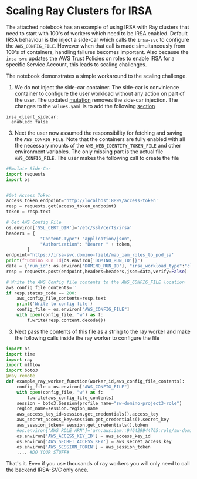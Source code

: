 # Scaling Ray Clusters for IRSA

The attached notebook has an example of using IRSA with Ray clusters that need to start with 100's of workers which need to be IRSA enabled. Default IRSA behaviour is the inject a side-car which calls the `irsa-svc` to configure the `AWS_CONFIG_FILE`. However when that call is made simultaneously from 100's of containers, handling failures becomes important. Also because the `irsa-svc` updates the AWS Trust Policies on roles to enable IRSA for a specific Service Account, this leads to scaling challenges.

The notebook demonstrates a simple workaround to the scaling challenge. 

1. We do not inject the side-car container. The side-car is convinience container to configure the user workload without any action on part of the user. The updated [mutation](https://github.com/dominodatalab/domino-field-solutions-installations/blob/main/irsa/helm/irsa/templates/mutation.yaml) removes the side-car injection. The changes to the `values.yaml` is to add
the following [section](https://github.com/dominodatalab/domino-field-solutions-installations/blob/main/irsa/values.yaml)
```
irsa_client_sidecar:
  enabled: false
```

3. Next the user now assumed the responsibility for fetching and saving the `AWS_CONFIG_FILE`. Note that the containers are fully enabled with all the necessary mounts of the `AWS_WEB_IDENTITY_TOKEN_FILE` and other environment variables. The only missing part is the actual file `AWS_CONFIG_FILE`. The user makes the following call to create the file
```python
#Emulate Side-Car
import requests
import os


#Get Access Token
access_token_endpoint='http://localhost:8899/access-token'
resp = requests.get(access_token_endpoint)
token = resp.text

# Get AWS Config File
os.environ['SSL_CERT_DIR']='/etc/ssl/certs/irsa'
headers = {
             "Content-Type": "application/json",
             "Authorization": "Bearer " + token,
        }
endpoint='https://irsa-svc.domino-field/map_iam_roles_to_pod_sa'
print(f"Domino Run Id{os.environ['DOMINO_RUN_ID']}")
data = {"run_id": os.environ['DOMINO_RUN_ID'], "irsa_workload_type":"cluster-edge"} ## It fetches this fom the downward api
resp = requests.post(endpoint,headers=headers,json=data,verify=False)

# Write the AWS Config file contents to the AWS_CONFIG_FILE location
aws_config_file_contents=''
if resp.status_code == 200:
    aws_config_file_contents=resp.text
    print('Write to config file')
    config_file = os.environ["AWS_CONFIG_FILE"]
    with open(config_file, "w") as f:
        f.write(resp.content.decode())

```
3. Next pass the contents of this file as a string to the ray worker and make the following calls inside the ray worker to configure the file
```python
import os
import time
import ray
import mlflow
import boto3
@ray.remote
def example_ray_worker_function(worker_id,aws_config_file_contents):
    config_file = os.environ["AWS_CONFIG_FILE"]
    with open(config_file, "w") as f:
        f.write(aws_config_file_contents)
    session = boto3.Session(profile_name="sw-domino-project3-role")
    region_name=session.region_name
    aws_access_key_id=session.get_credentials().access_key
    aws_secret_access_key=session.get_credentials().secret_key
    aws_session_token= session.get_credentials().token
    #os.environ['AWS_ROLE_ARN']='arn:aws:iam::946429944765:role/sw-domino-project-based-mlflow-6526f64938a634604600664a'
    os.environ['AWS_ACCESS_KEY_ID'] = aws_access_key_id
    os.environ['AWS_SECRET_ACCESS_KEY'] = aws_secret_access_key
    os.environ['AWS_SESSION_TOKEN'] = aws_session_token
    .... #DO YOUR STUFF#
```
That's it. Even if you use thousands of ray workers you will only need to call the backend IRSA-SVC only once. 
